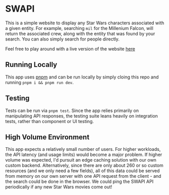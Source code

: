 # SWAPI

This is a simple website to display any Star Wars characters associated with a given entity. For example, searching `mil` for the Millenium Falcon, will return the associated crew, along with the entity that was found by your search. You can also simply search for people directly.

Feel free to play around with a live version of the website [here](https://master--venerable-figolla-066296.netlify.app/)

## Running Locally

This app uses [pnpm](https://pnpm.io/) and can be run locally by simply cloing this repo and running `pnpm i && pnpm run dev`.

## Testing

Tests can be run via `pnpm test`. Since the app relies primarily on manipulating API responses, the testing suite leans heavily on integration tests, rather than component or UI testing.

## High Volume Environment

This app expects a relatively small number of users. For higher workloads, the API latency (and usage limits) would become a major problem. If higher volume was expected, I'd pursuit an edge caching solution with our own custom backend. Alternatively, since there are only about 260 or so custom resources (and we only need a few fields), all of this data could be served from memory on our own server with one API request from the client - and the search could be done in the browser. We could ping the SWAPI API periodically if any new Star Wars movies come out!

